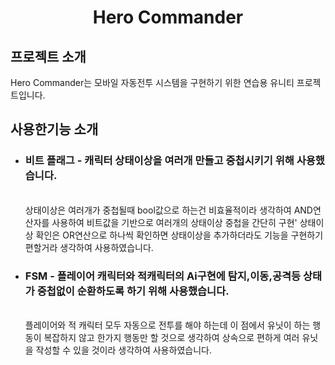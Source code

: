 <h1 align ="center">Hero Commander</h1>
<div align = "left">
  <h2>프로젝트 소개</h2>
  Hero Commander는 모바일 자동전투 시스템을 구현하기 위한 연습용 유니티 프로젝트입니다.
  <h2>사용한기능 소개</h2>
  <ul>
    <li><h3>비트 플래그 - 캐릭터 상태이상을 여러개 만들고 중첩시키기 위해 사용했습니다.</h3>
    <br>상태이상은 여러개가 중첩될때 bool값으로 하는건 비효율적이라 생각하여 AND연산자를 사용하여 비트값을 기반으로 여러개의 상태이상 중첩을 간단히 구현'
    상태이상 확인은 OR연산으로 하나씩 확인하면 상태이상을 추가하더라도 기능을 구현하기 편할거라 생각하여 사용하였습니다.</li>
    <li><h3>FSM - 플레이어 캐릭터와 적캐릭터의 Ai구현에 탐지,이동,공격등 상태가 중첩없이 순환하도록 하기 위해 사용했습니다.</h3>
    <br>플레이어와 적 캐릭터 모두 자동으로 전투를 해야 하는데 이 점에서 유닛이 하는 행동이 복잡하지 않고 한가지 행동만 할 것으로 생각하여 상속으로 편하게 여러 유닛을 작성할 수 있을 것이라 생각하여 사용하였습니다.
    </li>
  </ul>
</div>

